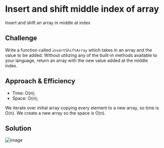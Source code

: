 # Insert and shift middle index of array
<!-- Short summary or background information -->
Insert and shift an array in middle at index

## Challenge
<!-- Description of the challenge -->
Write a function called `insertShiftArray` which takes in an array and the value to be added. Without utilizing any of the built-in methods available to your language, return an array with the new value added at the middle index.

## Approach & Efficiency

* Time: O(n);
* Space: O(n);

We iterate over initial array copying every element to a new array, so time is O(n). We create a new array so the space is O(n).

## Solution
<!-- Embedded whiteboard image -->
![image](https://raw.githubusercontent.com/al1s/Data-Structures-and-Algorithms/assets/array_shift.jpg)
